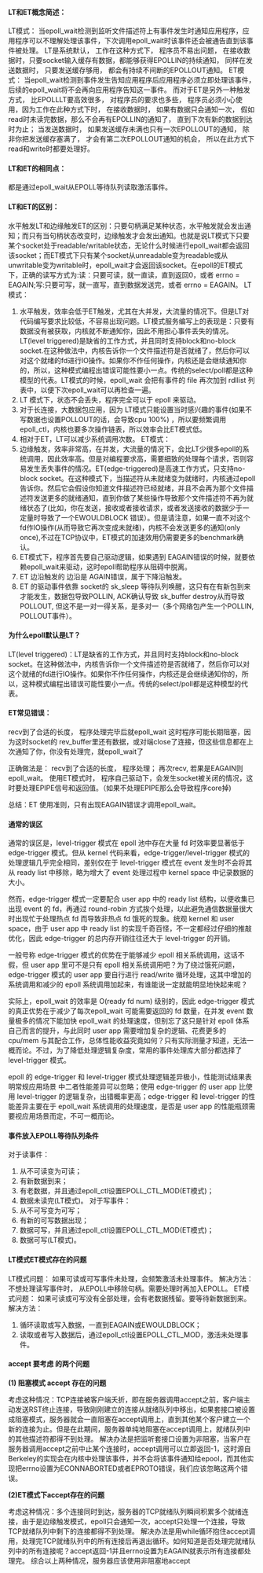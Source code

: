 #### LT和ET概念简述：

LT模式：
 当epoll_wait检测到监听文件描述符上有事件发生时通知应用程序，应用程序可以不理解处理该事件，下次调用epoll_wait时该事件还会被通告直到该事件被处理。
 LT是系统默认， 工作在这种方式下， 程序员不易出问题， 在接收数据时，只要socket输入缓存有数据，都能够获得EPOLLIN的持续通知， 同样在发送数据时， 只要发送缓存够用， 都会有持续不间断的EPOLLOUT通知。
 ET模式：
 当epoll_wait检测到事件发生告知应用程序后应用程序必须立即处理该事件，后续的epoll_wait将不会再向应用程序告知这一事件。
 而对于ET是另外一种触发方式， 比EPOLLLT要高效很多， 对程序员的要求也多些， 程序员必须小心使用，因为工作在此种方式下时， 在接收数据时， 如果有数据只会通知一次， 假如read时未读完数据，那么不会再有EPOLLIN的通知了， 直到下次有新的数据到达时为止； 当发送数据时， 如果发送缓存未满也只有一次EPOLLOUT的通知， 除非你把发送缓存塞满了， 才会有第二次EPOLLOUT通知的机会， 所以在此方式下read和write时都要处理好。

#### LT和ET的相同点：

都是通过epoll_wait从EPOLL等待队列读取激活事件。

#### LT和ET的区别：

水平触发LT和边缘触发ET的区别：只要句柄满足某种状态，水平触发就会发出通知；而只有当句柄状态改变时，边缘触发才会发出通知。也就是说LT模式下只要某个socket处于readable/writable状态，无论什么时候进行epoll_wait都会返回该socket；而ET模式下只有某个socket从unreadable变为readable或从unwritable变为writable时，epoll_wait才会返回该socket。在epoll的ET模式下，正确的读写方式为:读：只要可读，就一直读，直到返回0，或者 errno = EAGAIN;写:只要可写，就一直写，直到数据发送完，或者 errno = EAGAIN。
 LT模式：

1. 水平触发，效率会低于ET触发，尤其在大并发，大流量的情况下。但是LT对代码编写要求比较低，不容易出现问题。LT模式服务编写上的表现是：只要有数据没有被获取，内核就不断通知你，因此不用担心事件丢失的情况。LT(level triggered)是缺省的工作方式，并且同时支持block和no-block socket.在这种做法中，内核告诉你一个文件描述符是否就绪了，然后你可以对这个就绪的fd进行IO操作。如果你不作任何操作，内核还是会继续通知你的，所以，这种模式编程出错误可能性要小一点。传统的select/poll都是这种模型的代表。LT模式的时候，epoll_wait 会把有事件的 file 再次加到 rdllist 列表中，以便下次epoll_wait可以再检查一遍。
2. LT 模式下，状态不会丢失，程序完全可以于 epoll 来驱动。
3. 对于长连接，大数据包应用，因为 LT模式只能设置当时感兴趣的事件(如果不写数据也设置POLLOUT的话，会导致cpu 100%) ，所以要频繁调用epoll_ctl，内核也要多次操作链表，所以效率会比ET模式低。
4. 相对于ET，LT可以减少系统调用次数。
    ET模式：
5. 边缘触发，效率非常高，在并发，大流量的情况下，会比LT少很多epoll的系统调用，因此效率高。但是对编程要求高，需要细致的处理每个请求，否则容易发生丢失事件的情况。ET(edge-triggered)是高速工作方式，只支持no-block socket。在这种模式下，当描述符从未就绪变为就绪时，内核通过epoll告诉你。然后它会假设你知道文件描述符已经就绪，并且不会再为那个文件描述符发送更多的就绪通知，直到你做了某些操作导致那个文件描述符不再为就绪状态了(比如，你在发送，接收或者接收请求，或者发送接收的数据少于一定量时导致了一个EWOULDBLOCK 错误）。但是请注意，如果一直不对这个fd作IO操作(从而导致它再次变成未就绪)，内核不会发送更多的通知(only once),不过在TCP协议中，ET模式的加速效用仍需要更多的benchmark确认。
6. ET模式下，程序首先要自己驱动逻辑，如果遇到 EAGAIN错误的时候，就要依赖epoll_wait来驱动，这时epoll帮助程序从阻碍中脱离。
7. ET 边沿触发的 边沿是 AGAIN错误，属于下降沿触发。
8. ET 的驱动事件依靠 socket的 sk_sleep 等待队列唤醒，这只有在有新包到来才能发生，数据包导致POLLIN, ACK确认导致 sk_buffer destroy从而导致POLLOUT, 但这不是一对一得关系，是多对一（多个网络包产生一个POLLIN, POLLOUT事件）。

#### 为什么epoll默认是LT？

LT(level triggered)：LT是缺省的工作方式，并且同时支持block和no-block socket。在这种做法中，内核告诉你一个文件描述符是否就绪了，然后你可以对这个就绪的fd进行IO操作。如果你不作任何操作，内核还是会继续通知你的，所以，这种模式编程出错误可能性要小一点。传统的select/poll都是这种模型的代表。

#### ET常见错误：

recv到了合适的长度， 程序处理完毕后就epoll_wait
 这时程序可能长期阻塞，因为这时socket的 rev_buffer里还有数据，或对端close了连接，但这些信息都在上次通知了你，你没有处理完，就epoll_wait了

正确做法是：
 recv到了合适的长度， 程序处理； 再次recv, 若果是EAGAIN则epoll_wait。
 使用ET模式时， 程序自己驱动下，会发生socket被关闭的情况，这时要处理EPIPE信号和返回值。（如果不处理EPIPE那么会导致程序core掉)

总结：ET 使用准则，只有出现EAGAIN错误才调用epoll_wait。

#### 通常的误区

通常的误区是，level-trigger 模式在 epoll 池中存在大量 fd 时效率要显著低于 edge-trigger 模式。但从 kernel 代码来看，edge-trigger/level-trigger 模式的处理逻辑几乎完全相同，差别仅在于 level-trigger 模式在 event 发生时不会将其从 ready list 中移除，略为增大了 event 处理过程中 kernel space 中记录数据的大小。

 然而，edge-trigger 模式一定要配合 user app 中的 ready list 结构，以便收集已出现 event 的 fd，再通过 round-robin 方式挨个处理，以此避免通信数据量很大时出现忙于处理热点 fd 而导致非热点 fd 饿死的现象。统观 kernel 和 user space，由于 user app 中 ready list 的实现千奇百怪，不一定都经过仔细的推敲优化，因此 edge-trigger 的总内存开销往往还大于 level-trigger 的开销。

 一般号称 edge-trigger 模式的优势在于能够减少 epoll 相关系统调用，这话不假，但 user app 里可不是只有 epoll 相关系统调用吧？为了绕过饿死问题，edge-trigger 模式的 user app 要自行进行 read/write 循环处理，这其中增加的系统调用和减少的 epoll 系统调用加起来，有谁能说一定就能明显地快起来呢？

 实际上，epoll_wait 的效率是 O(ready fd num) 级别的，因此 edge-trigger 模式的真正优势在于减少了每次epoll_wait 可能需要返回的 fd 数量，在并发 event 数量极多的情况下能加快 epoll_wait 的处理速度，但别忘了这只是针对 epoll 体系自己而言的提升，与此同时 user app 需要增加复杂的逻辑、花费更多的 cpu/mem 与其配合工作，总体性能收益究竟如何？只有实际测量才知道，无法一概而论。不过，为了降低处理逻辑复杂度，常用的事件处理库大部分都选择了 level-trigger 模式。

 epoll 的 edge-trigger 和 level-trigger 模式处理逻辑差异极小，性能测试结果表明常规应用场景 中二者性能差异可以忽略；使用 edge-trigger 的 user app 比使用 level-trigger 的逻辑复杂，出错概率更高；edge-trigger 和 level-trigger 的性能差异主要在于 epoll_wait 系统调用的处理速度，是否是 user app 的性能瓶颈需要视应用场景而定，不可一概而论。

#### 事件放入EPOLL等待队列条件

对于读事件：

1. 从不可读变为可读；
2. 有新数据到来；
3. 有老数据，并且通过epoll_ctl设置EPOLL_CTL_MOD(ET模式)；
4. 数据未读完(LT模式)。
    对于写事件：
5. 从不可写变为可写；
6. 有新的可写数据出现；
7. 数据可写，并且通过epoll_ctl设置EPOLL_CTL_MOD(ET模式)；
8. 数据可写(LT模式)。

#### LT模式ET模式存在的问题

LT模式问题：
 如果可读或可写事件未处理，会频繁激活未处理事件。
 解决方法：
 不想处理读写事件时， 从EPOLL中移除句柄。需要处理时再加入EPOLL。
 ET模式问题：
 如果可读或可写没有全部处理，会有老数据残留。要等待新数据到来。
 解决方法：

1. 循环读取或写入数据，一直到EAGAIN或EWOULDBLOCK；
2. 读取或者写入数据后，通过epoll_ctl设置EPOLL_CTL_MOD，激活未处理事件。

#### accept 要考虑 的两个问题



 **(1) 阻塞模式 accept 存在的问题**

考虑这种情况：TCP连接被客户端夭折，即在服务器调用accept之前，客户端主动发送RST终止连接，导致刚刚建立的连接从就绪队列中移出，如果套接口被设置成阻塞模式，服务器就会一直阻塞在accept调用上，直到其他某个客户建立一个新的连接为止。但是在此期间，服务器单纯地阻塞在accept调用上，就绪队列中的其他描述符都得不到处理。 解决办法是把监听套接口设置为非阻塞，当客户在服务器调用accept之前中止某个连接时，accept调用可以立即返回-1，这时源自Berkeley的实现会在内核中处理该事件，并不会将该事件通知给epool，而其他实现把errno设置为ECONNABORTED或者EPROTO错误，我们应该忽略这两个错误。

 **(2)ET模式下accept存在的问题**

 考虑这种情况：多个连接同时到达，服务器的TCP就绪队列瞬间积累多个就绪连接，由于是边缘触发模式，epoll只会通知一次，accept只处理一个连接，导致TCP就绪队列中剩下的连接都得不到处理。 解决办法是用while循环抱住accept调用，处理完TCP就绪队列中的所有连接后再退出循环。如何知道是否处理完就绪队列中的所有连接呢？accept返回-1并且errno设置为EAGAIN就表示所有连接都处理完。
 综合以上两种情况，服务器应该使用非阻塞地accept